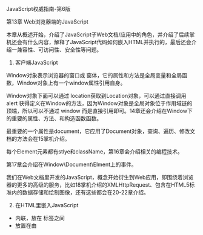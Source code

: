 JavaScript权威指南-第6版

第13章 Web浏览器端的JavaScript

本章从概述开始，介绍了JavaScript子Web文档/应用中的角色，并介绍了后续掌机还会有什么内容，解释了JavaScript代码如何嵌入HTML并执行的，最后还会介绍一兼容性、可访问性、安全性等问题。

1. 客户端JavaScript

Window对象表示浏览器的窗口或
窗体，它的属性和方法是全局变量和全局函数，Window对象上有一个window属性引用自身。

Window对象下面可以通过 location获取到Location对象，可以通过直接调用 alert 获得定义在Window的方法，因为Window对象是全局对象位于作用域链的顶端，所以可以不通过 window 而是直接引用即可。14章还会介绍在Window下的重要的属性、方法、和构造函数函数。

最重要的一个属性是document，它应用了Document对象，查询、遍历、修改文档的方法会在15掌机介绍。

每个Element元素都有stlye和className，第16章会介绍相关的编程技术。

第17章会介绍在Window\Document\Elment上的事件。

我们在Web文档里开发的JavaScript，概念开始衍生到Web应用，即围绕着浏览器的更多的高级的服务，比如18掌机介绍的XMLHttpRequest、包含在HTML5标准内的数据存储和绘制图像，还有这些都会在20-22章介绍。

2. 在HTML里嵌入JavaScript


- 内联，放在 <script>和</script>标签之间
- 放置在由<script>标签的src属性指定的外部文件中
- 放置在HTML事件处理程序中
- 放在一个URL里，这个URL使用特殊的 “javascript:”协议


一个有用的实践是可以把包含 "javascript:代码" 的链接收藏到浏览器中，浏览器会执行代码中的内容，有两点需要注意：几遍代码是多行写成的，HTML也会把它解析成一行，并且在其中的//注释是无效；另外注意代码里面不能包含href所使用等值的引号。

3. JavaScript程序的执行

Web页面包含使用iframe嵌入的窗体，文档和被嵌入的文档会有不同的全局对象，但是如果文档来自于同一个服务器，两个文档上是可以交互的，你可以把它当做一个程序的两个不同部分，在14.8.3节会介绍。

JavaScript的程序执行有两个阶段，第一阶段载入文档内容，并按照文档中（并不总是）中的出现顺序执行；第二阶段Web浏览器调用事件处理程序来响应异步发生的事件，它可以是用户操作，也可以是网络活动或者代码中的错误来触发。13.3.4节会介绍这两个阶段。

脚本和事件处理程序在同一时间只Web能执行一个，没有并发性，在13.3.3节会介绍单线程执行模型。

3.1 同步、异步和延迟的脚本

当HTML解析器遇到`<script>`元素时，它默认必须先执行脚本，然后在恢复文档的解析和渲染。

可以使用defer和async属性来改变脚本的执行方式，即浏览器会下载脚本时继续解析和渲染文档。它们都是不带值的布尔属性，出险在<script>标签里即可。

defer属性使得浏览器延迟脚本执行，知道翁当的载入和解析完成。

async属性是的浏览器尽可能快地执行脚本，而不用在下载脚本时阻塞文档解析。

defer的脚本会按照他们在文档中的出现顺序执行，async会在它们载入后就执行，意味着它们可能是无序的。

作者提示使用它们的时候，考虑浏览器的实际实现成都。

在不支持的async浏览器中，可以通过动态创建<script>元素并把它插入文档中，来实现脚本的异步载入和执行。


3.2 事件驱动的JavaScript

事件和时间处理是第17章的内容，这一节提供一个快速概览。

3.3 客户端JavaScript线程模型

HTML5定义了一种作为后台线程的 "Web Worker",单客户端JavaScript还是像严格的单线程一样工作，甚至可能并发执行的时候，客户端JavaScript也不会知道是否真的有并行逻辑在执行。

单线程的执行是为了让编程更简单，意味着浏览器在事件处理程序执行时停止用户输入，如果脚本和时间处理程序太长时间，可能带来的影响有：用户无法在脚本完成前看到文档内容；浏览器无法响应，让用户人为浏览器崩溃了。对应的处理是应该在有较多的计算导致延迟之前，将文档完全载入，并且能在计算机计算的时候告知用户浏览器没有挂起。

22.4节介绍了Web worker的更多信息，它是用来执行秘籍任务而不冻结用户界面的后台线程。

**项目中的响应速度慢是否可以从上述描述中得到启发，是什么运算导致了界面卡顿，如何使用浏览器自带的工具来侦测导致卡顿的原因，是否可以使用Web work来做一些优化**

3.4 客户端JavaScript时间线

1. 浏览器创建Document对象，解析Web页面，document.readystate的值是loading
2. 遇到不到async和defer属性的<script>元素时，将他们添加到文档中并开始执行，同时文档的解析器会停止，脚本就可以使用document.write来操作文档结构，这些脚本（同步脚本）可以看到它自己的<script>和它们之前的文档内容。
3. 遇到async属性的<script>元素时候，会下载脚本并继续解析文档，并且脚本会在下载完成后尽快执行，异步脚本精致实用docuemnt.write()方法。
4. 文档完成解析时，document.readyState编程interactive
5. 所有的defer脚本会按照在文档中的出现顺序执行，一步脚本可能会在这个时间执行，延迟脚本能访问完整的文档树，精致实用docuemnnt.write方法（**为什么，这有点奇怪呀？**）
6. 浏览器在Document对象上触发DocumentContentLoad事件，标志着程序执行从同步执行阶段转化到了异步时间驱动阶段。
7. 文档完全解析完成，单可能还在等待其他内容的载入，比如图片，当所有这些尼日弄个载入，并且所有异步脚本完成载入和执行时，document.readyState编程complete，Web浏览器触发Window对象上的load事件。
8. 开始调用异步事件，异步响应用户输入、网络时间、计时器等。

如上是理想的时间线，具体文档扫盲时候对用户，浏览器扫盲时候必须开始响应用户输入，没有明确指定，根据不同的浏览器实现而有所不同。

4. 兼容性和互用性

问题可以归为三类

演化：发展演变中，新餐刀的特性、API被实现，老版本的浏览器不支持。
未实现：不同浏览器对于特性是否有必要实现存在观点上的差异
bug：浏览器自身存在bug或并没有按照规范准确地实现API

本节提供了一些可能有助于解决兼容性问题的网站，以及一些具体的解决兼容性问题的策略，遇到的时候可以细看。

5. 可访问性

用很小的篇幅概述了让有视觉障碍或肢体困难的用户正确获取信息的相关只是。

6. 安全性

6.1 JavaScript不能做什么
6.2 同源策略
6.3 脚本化插件和ActiveX控件
6.4 跨站脚本
6.5 拒绝服务攻击


**自己对于浏览器的iframe之间通信可以采用方式、限制条件还不够熟悉**

7. 客户端框架

框架发展日新月异，该部分的介绍颇有点过时，略。




